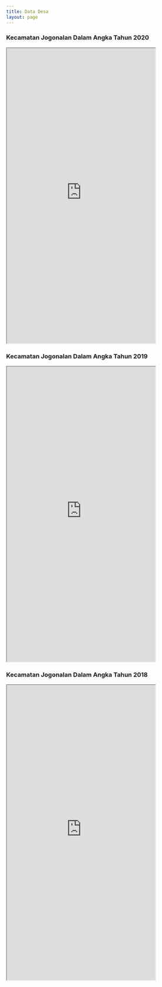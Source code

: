 ```yaml
---
title: Data Desa
layout: page
---
```


### Kecamatan Jogonalan Dalam Angka Tahun 2020

<iframe src="https://drive.google.com/file/d/1ZqjGLVpUfF01_tEf9xtkfagHxntlg9Bt/preview" width="80%" height="800rem"> </iframe>

### Kecamatan Jogonalan Dalam Angka Tahun 2019

<iframe src="https://drive.google.com/file/d/1F6J-220X3-AtPVu2wR1mOvjgFs1OShM3/preview" width="80%" height="800rem"> </iframe>

### Kecamatan Jogonalan Dalam Angka Tahun 2018

<iframe src="https://drive.google.com/file/d/1nyyWYgXmDJd3tqf2LF9en0nwtiz5-7jh/preview" width="80%" height="800rem"> </iframe>